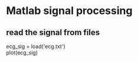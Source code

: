 # Matlab signal processing
## read the signal from files
ecg_sig = load('ecg.txt')  
plot(ecg_sig)  
